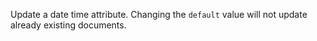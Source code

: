 Update a date time attribute. Changing the `default` value will not update already existing documents.
